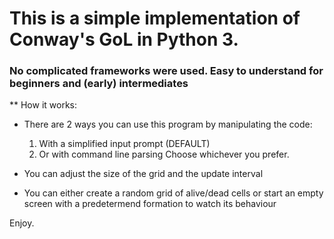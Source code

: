 # This is a simple implementation of Conway's GoL in Python 3.
### No complicated frameworks were used. Easy to understand for beginners and (early) intermediates

** How it works:
- There are 2 ways you can use this program by manipulating the code: 
  1. With a simplified input prompt (DEFAULT) 
  2. Or with command line parsing
  Choose whichever you prefer.

- You can adjust the size of the grid and the update interval 
- You can either create a random grid of alive/dead cells or start
  an empty screen with a predetermend formation to watch its behaviour
  
 Enjoy.
